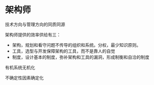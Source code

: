 # 架构师 #

技术方向与管理方向的同质同源

架构师提供的效率供给有三：

-  架构，规划和看守问题不传导的组织和系统。分权，最少知识原则。
-  工具，选型与开发保障架构的工具，而不是靠人的自觉
-  制度，设计基本的制度，弥补架构和工具的漏洞，形成制衡和自洽的制度

有机系统无机化

不确定性因素确定化
